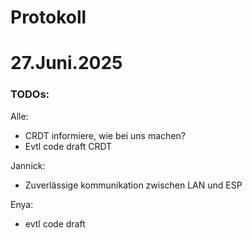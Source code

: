 # Protokoll
# 27.Juni.2025
### TODOs:
Alle: 
* CRDT informiere, wie bei uns machen?
* Evtl code draft CRDT

Jannick:
* Zuverlässige kommunikation zwischen LAN und ESP

Enya:
* evtl code draft
